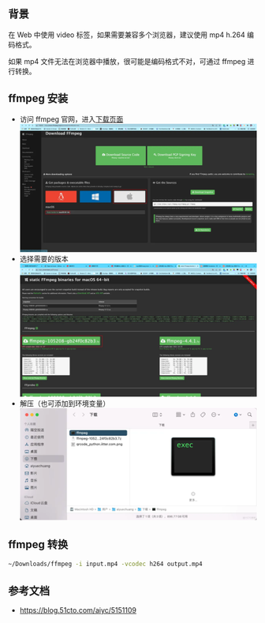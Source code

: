 ## 背景

在 Web 中使用 video 标签，如果需要兼容多个浏览器，建议使用 mp4 h.264 编码格式。

如果 mp4 文件无法在浏览器中播放，很可能是编码格式不对，可通过 ffmpeg 进行转换。

## ffmpeg 安装

- 访问 ffmpeg 官网，进入[下载页面](https://www.ffmpeg.org/download.html)
  ![alt text](img/video1.png)
- 选择需要的版本
  ![alt text](img/video2.png)
- 解压（也可添加到环境变量）
  ![alt text](img/video3.png)

## ffmpeg 转换

```sh
~/Downloads/ffmpeg -i input.mp4 -vcodec h264 output.mp4
```

## 参考文档

- https://blog.51cto.com/aiyc/5151109
